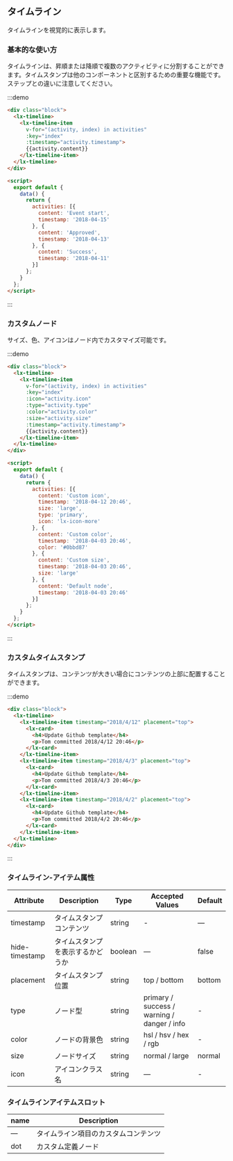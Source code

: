 ## タイムライン

タイムラインを視覚的に表示します。

### 基本的な使い方

タイムラインは、昇順または降順で複数のアクティビティに分割することができます。タイムスタンプは他のコンポーネントと区別するための重要な機能です。ステップとの違いに注意してください。

:::demo
```html
<div class="block">
  <lx-timeline>
    <lx-timeline-item
      v-for="(activity, index) in activities"
      :key="index"
      :timestamp="activity.timestamp">
      {{activity.content}}
    </lx-timeline-item>
  </lx-timeline>
</div>

<script>
  export default {
    data() {
      return {
        activities: [{
          content: 'Event start',
          timestamp: '2018-04-15'
        }, {
          content: 'Approved',
          timestamp: '2018-04-13'
        }, {
          content: 'Success',
          timestamp: '2018-04-11'
        }]
      };
    }
  };
</script>
```
:::

### カスタムノード

サイズ、色、アイコンはノード内でカスタマイズ可能です。

:::demo
```html
<div class="block">
  <lx-timeline>
    <lx-timeline-item
      v-for="(activity, index) in activities"
      :key="index"
      :icon="activity.icon"
      :type="activity.type"
      :color="activity.color"
      :size="activity.size"
      :timestamp="activity.timestamp">
      {{activity.content}}
    </lx-timeline-item>
  </lx-timeline>
</div>

<script>
  export default {
    data() {
      return {
        activities: [{
          content: 'Custom icon',
          timestamp: '2018-04-12 20:46',
          size: 'large',
          type: 'primary',
          icon: 'lx-icon-more'
        }, {
          content: 'Custom color',
          timestamp: '2018-04-03 20:46',
          color: '#0bbd87'
        }, {
          content: 'Custom size',
          timestamp: '2018-04-03 20:46',
          size: 'large'
        }, {
          content: 'Default node',
          timestamp: '2018-04-03 20:46'
        }]
      };
    }
  };
</script>
```
:::

### カスタムタイムスタンプ

タイムスタンプは、コンテンツが大きい場合にコンテンツの上部に配置することができます。

:::demo
```html
<div class="block">
  <lx-timeline>
    <lx-timeline-item timestamp="2018/4/12" placement="top">
      <lx-card>
        <h4>Update Github template</h4>
        <p>Tom committed 2018/4/12 20:46</p>
      </lx-card>
    </lx-timeline-item>
    <lx-timeline-item timestamp="2018/4/3" placement="top">
      <lx-card>
        <h4>Update Github template</h4>
        <p>Tom committed 2018/4/3 20:46</p>
      </lx-card>
    </lx-timeline-item>
    <lx-timeline-item timestamp="2018/4/2" placement="top">
      <lx-card>
        <h4>Update Github template</h4>
        <p>Tom committed 2018/4/2 20:46</p>
      </lx-card>
    </lx-timeline-item>
  </lx-timeline>
</div>
```
:::

### タイムライン-アイテム属性
| Attribute      | Description    | Type      | Accepted Values | Default   |
|---------- |-------- |---------- |-------------  |-------- |
| timestamp     | タイムスタンプコンテンツ | string  | - | — |
| hide-timestamp  | タイムスタンプを表示するかどうか | boolean | — | false |
| placement | タイムスタンプ位置 | string | top / bottom | bottom |
| type | ノード型 | string | primary / success / warning / danger / info | - |
| color | ノードの背景色 | string | hsl / hsv / hex / rgb | - |
| size | ノードサイズ | string | normal / large | normal |
| icon | アイコンクラス名 | string | — | - |

### タイムラインアイテムスロット
| name | Description |
|------|--------|
| — | タイムライン項目のカスタムコンテンツ |
| dot | カスタム定義ノード |
